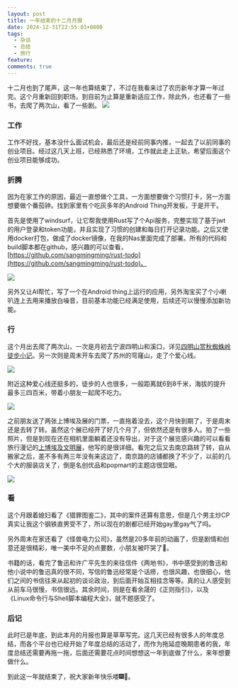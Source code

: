 ```yaml
---
layout: post
title: 一年结束的十二月月报
date: 2024-12-31T22:55:03+0800
tags:
  - 杂谈
  - 总结
  - 旅行
feature: 
comments: true
---
```


十二月也到了尾声，这一年也算结束了，不过在我看来过了农历新年才算一年过完。这个月重新回到职场，到目前为止算是重新适应工作，除此外，也还看了一些书，去爬了两次山，看了一些剧。
![](https://img.isming.me/photo/IMG_20241214_153758.jpg)
<!--more-->

### 工作

工作不好找，基本没什么面试机会，最后还是经前同事内推，一起去了以前同事的创业项目。经过这几天上班，已经熟悉了环境，工作就此走上正轨，希望后面这个创业项目能够成功。

### 折腾
因为在家工作的原因，最近一直想做个工具，一方面想要做个习惯打卡，另一方面想要做个番茄钟。找到家里有个吃灰多年的Android Thing开发板，于是开干。

首先是使用了windsurf，让它帮我使用Rust写了个Api服务，完整实现了基于jwt的用户登录和token功能，并且实现了习惯的创建和每日打开记录功能。之后又使用docker打包，做成了docker镜像，在我的Nas里面完成了部署。所有的代码和build脚本都在github，感兴趣的可以查看，[https://github.com/sangmingming/rust-todo](https://github.com/sangmingming/rust-todo)。

![](https://img.isming.me/photo/IMG_20241231_220824.jpg)


另外又让AI帮忙，写了一个在Android thing上运行的应用，另外淘宝买了个小喇叭连上去用来播放白噪音，目前基本功能已经满足使用，后续还可以慢慢添加新功能。

### 行
这个月出去爬了两次山，一次是月初去宁波四明山和溪口，详见[四明山赏秋蜘蛛岭徒步小记](https://isming.me/2024-12-11-shiming-hiking/)。另一次则是周末开车去爬了苏州的穹窿山，走了个爱心线。

![](https://img.isming.me/photo/IMG_20241214_141306.jpg)

附近这种爱心线还挺多的，徒步的人也很多，一般距离就6到8千米，海拔的提升最多三四百米，带着小朋友一起爬不吃力。

![](https://img.isming.me/photo/IMG_20241214_190922.jpg)

之前朋友送了两张上博埃及展的门票，一直拖着没去，这个月快到期了，于是周末还是去转了转。虽然这个展已经开了好几个月了，但依然还是有很多人。拍了一些照片，但是到现在还在相机里面躺着还没有导出，对于这个展览感兴趣的可以看看旅行漫记的[上博埃及文明展](https://synyan.cn/88001)，他写的是很详细。看完之后又去南京路转了转，自从搬家之后，差不多有两三年没有来这边了，南京路的店铺都换了不少了，以前的几个大的服装店关了，倒是名创优品和popmart的主题店很显眼。

![](https://img.isming.me/photo/IMG_20241208_143033.jpg)

### 看
这个月跟着媳妇看了《猎罪图鉴二》，其中的案件还算有意思，但是几个男主炒CP真实让我这个钢铁直男受不了，所以现在的剧都已经开始gay里gay气了吗。

另外周末在家还看了《怪兽电力公司》，虽然是20多年前的动画了，但是剧情和创意还是很精彩，唯一美中不足的点要数，小朋友被吓哭了🤣。

书籍的话，看完了鲁迅和许广平先生的来往信件《两地书》，书中感受到的鲁迅和他小说中的鲁迅真的很不同，写信的鲁迅经常是个话痨，也很风趣，也很细心，他们之间的书信往来从起初的谈论政治，到后面开始互相挂念等等。真的让人感受到从前车马很慢，书信很远。其余时间，则是在看余晟的《正则指引》，以及《Linux命令行与Shell脚本编程大全》，就不题感受了。

### 后记
此时已是年底，到此本月的月报也算是草草写完。这几天已经有很多人的年度总结，而各个平台也已经开始了年度总结的活动了，而作为拖延症晚期患者的我，年度总结还需要再拖一拖，后面还需要花点时间想想这一年到底做了什么，来年想要做什么。

到此这一年就结束了，祝大家新年快乐喽🎆🎇。